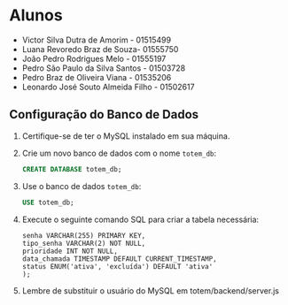 # Alunos

* Victor Silva Dutra de Amorim - 01515499
* Luana Revoredo Braz de Souza- 01555750
* João Pedro Rodrigues Melo - 01555197
* Pedro São Paulo da Silva Santos - 01503728
* Pedro Braz de Oliveira Viana - 01535206
* Leonardo José Souto Almeida Filho - 01502617


## Configuração do Banco de Dados

1. Certifique-se de ter o MySQL instalado em sua máquina.

2. Crie um novo banco de dados com o nome `totem_db`:

   ```sql
   CREATE DATABASE totem_db;
   ```
   
3. Use o banco de dados `totem_db`:

	```sql
	USE totem_db;
	``` 
4. Execute o seguinte comando SQL para criar a tabela necessária:

	``` CREATE TABLE senhas (
	senha VARCHAR(255) PRIMARY KEY,
	tipo_senha VARCHAR(2) NOT NULL,
	prioridade INT NOT NULL,
	data_chamada TIMESTAMP DEFAULT CURRENT_TIMESTAMP,
	status ENUM('ativa', 'excluída') DEFAULT 'ativa'
	);
	``` 
5. Lembre de substituir o usuário do MySQL em totem/backend/server.js

   
   
